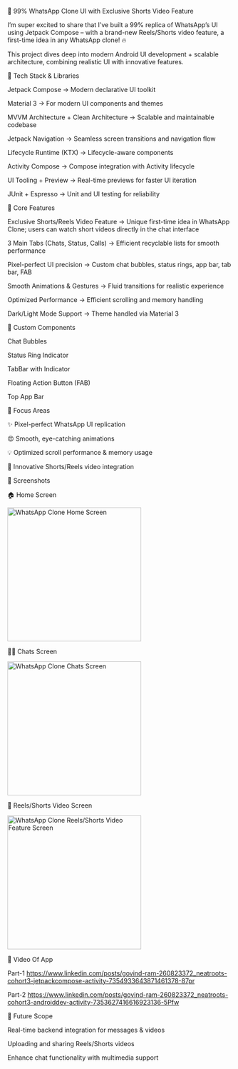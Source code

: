 🚀 99% WhatsApp Clone UI with Exclusive Shorts Video Feature

I’m super excited to share that I’ve built a 99% replica of WhatsApp’s UI using Jetpack Compose – with a brand-new Reels/Shorts video feature, a first-time idea in any WhatsApp clone! 🔥

This project dives deep into modern Android UI development + scalable architecture, combining realistic UI with innovative features.

🔧 Tech Stack & Libraries

Jetpack Compose → Modern declarative UI toolkit

Material 3 → For modern UI components and themes

MVVM Architecture + Clean Architecture → Scalable and maintainable codebase

Jetpack Navigation → Seamless screen transitions and navigation flow

Lifecycle Runtime (KTX) → Lifecycle-aware components

Activity Compose → Compose integration with Activity lifecycle

UI Tooling + Preview → Real-time previews for faster UI iteration

JUnit + Espresso → Unit and UI testing for reliability

📱 Core Features

Exclusive Shorts/Reels Video Feature → Unique first-time idea in WhatsApp Clone; users can watch short videos directly in the chat interface

3 Main Tabs (Chats, Status, Calls) → Efficient recyclable lists for smooth performance

Pixel-perfect UI precision → Custom chat bubbles, status rings, app bar, tab bar, FAB

Smooth Animations & Gestures → Fluid transitions for realistic experience

Optimized Performance → Efficient scrolling and memory handling

Dark/Light Mode Support → Theme handled via Material 3

🧩 Custom Components

Chat Bubbles

Status Ring Indicator

TabBar with Indicator

Floating Action Button (FAB)

Top App Bar

🎨 Focus Areas

✨ Pixel-perfect WhatsApp UI replication

😍 Smooth, eye-catching animations

💡 Optimized scroll performance & memory usage

🚀 Innovative Shorts/Reels video integration

📸 Screenshots

🏠 Home Screen

<img src="https://github.com/user-attachments/assets/0b50ac96-9c49-4e11-9bab-1a684f270004" width="300" alt="WhatsApp Clone Home Screen"/>

✍🏻 Chats Screen

<img src="https://github.com/user-attachments/assets/cd5248c7-4a15-455f-8595-0be4d22fe80b" width="300" alt="WhatsApp Clone Chats Screen"/>

🚀 Reels/Shorts Video Screen

<img src="https://github.com/user-attachments/assets/c0fcb6ef-9440-4051-9bdf-a882cde2c065" width="300" alt="WhatsApp Clone Reels/Shorts Video Feature Screen"/>

🎥 Video Of App

Part-1
https://www.linkedin.com/posts/govind-ram-260823372_neatroots-cohort3-jetpackcompose-activity-7354933643871461378-87pr

Part-2
https://www.linkedin.com/posts/govind-ram-260823372_neatroots-cohort3-androiddev-activity-7353627416616923136-5Pfw



🚀 Future Scope

Real-time backend integration for messages & videos

Uploading and sharing Reels/Shorts videos

Enhance chat functionality with multimedia support
